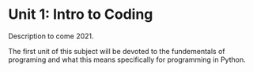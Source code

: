 # Unit 1: Intro to Coding

Description to come 2021.

The first unit of this subject will be devoted to the fundementals of programing and what this means specifically for programming in Python.
